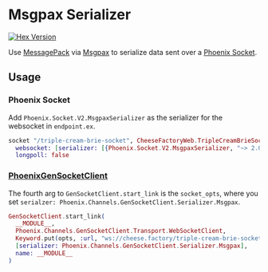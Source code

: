 # Msgpax Serializer

[![Hex Version](https://img.shields.io/hexpm/v/msgpax_serializer.svg)][hex]

Use [MessagePack][messagepack] via [Msgpax][msgpax] to serialize data sent over a [Phoenix Socket][phoenix-socket].

## Usage

### Phoenix Socket

Add `Phoenix.Socket.V2.MsgpaxSerializer` as the serializer for the websocket in `endpoint.ex`.

```elixir
socket "/triple-cream-brie-socket", CheeseFactoryWeb.TripleCreamBrieSocket,
  websocket: [serializer: [{Phoenix.Socket.V2.MsgpaxSerializer, "~> 2.0.0"}]],
  longpoll: false
```

### [PhoenixGenSocketClient][phoenix-gen-socket-client]

The fourth arg to `GenSocketClient.start_link` is the `socket_opts`, where you set `serialzer: Phoenix.Channels.GenSocketClient.Serializer.Msgpax`.

```elixir
GenSocketClient.start_link(
  __MODULE__,
  Phoenix.Channels.GenSocketClient.Transport.WebSocketClient,
  Keyword.put(opts, :url, "ws://cheese.factory/triple-cream-brie-socket/websocket"),
  [serializer: Phoenix.Channels.GenSocketClient.Serializer.Msgpax],
  name: __MODULE__
)
```

[docs]: https://hexdocs.pm/msgpax_serializer
[hex]: https://hexdocs.pm/packages/msgpax_serializer
[messagepack]: https://msgpack.org/
[msgpax]: https://hexdocs.pm/msgpax/Msgpax.html
[phoenix-socket]: https://hexdocs.pm/phoenix/Phoenix.Socket.html
[phoenix-gen-socket-client]: https://hexdocs.pm/phoenix_gen_socket_client
